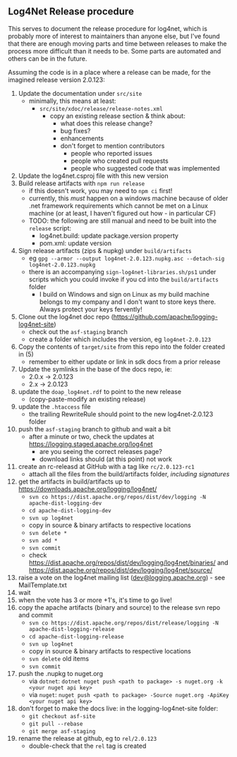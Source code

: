 Log4Net Release procedure
---

This serves to document the release procedure for log4net, which is probably
more of interest to maintainers than anyone else, but I've found that there
are enough moving parts and time between releases to make the process more
difficult than it needs to be. Some parts are automated and others can be in
the future.

Assuming the code is in a place where a release can be made, for the imagined
release version 2.0.123:

1. Update the documentation under `src/site`
    - minimally, this means at least:
        - `src/site/xdoc/release/release-notes.xml`
            - copy an existing release section & think about:
                - what does this release change?
                - bug fixes?
                - enhancements
                - don't forget to mention contributors
                    - people who reported issues
                    - people who created pull requests
                    - people who suggested code that was implemented
2. Update the log4net.csproj file with this new version
3. Build release artifacts with `npm run release`
    - if this doesn't work, you may need to `npm ci` first!
    - currently, this _must_ happen on a windows machine because of older
        .net framework requirements which cannot be met on a Linux machine
        (or at least, I haven't figured out how - in particular CF)
    - TODO: the following are still manual and need to be built into the `release` script:
        - log4net.build: update package.version property
        - pom.xml: update version
4. Sign release artifacts (zips & nupkg) under `build/artifacts`
    - eg `gpg --armor --output log4net-2.0.123.nupkg.asc --detach-sig log4net-2.0.123.nupkg`
    - there is an accompanying `sign-log4net-libraries.sh/ps1` under scripts which you could invoke if you cd
        into the `build/artifacts` folder
        - I build on Windows and sign on Linux as my build machine belongs to my company
            and I don't want to store keys there. Always protect your keys fervently!
5. Clone out the log4net doc repo (https://github.com/apache/logging-log4net-site)
    - check out the `asf-staging` branch
    - create a folder which includes the version, eg `log4net-2.0.123`
6. Copy the contents of `target/site` from this repo into the folder created in (5)
    - remember to either update or link in sdk docs from a prior release
7. Update the symlinks in the base of the docs repo, ie:
    - 2.0.x -> 2.0.123
    - 2.x -> 2.0.123
8. update the `doap_log4net.rdf` to point to the new release 
    - (copy-paste-modify an existing release)
9. update the `.htaccess` file
    - the trailing RewriteRule should point to the new log4net-2.0.123 folder
10. push the `asf-staging` branch to github and wait a bit 
    - after a minute or two, check the updates at https://logging.staged.apache.org/log4net
        - are you seeing the correct releases page?
        - download links should (at this point) not work
11. create an rc-releasd at GitHub with a tag like `rc/2.0.123-rc1`
    - attach all the files from the build/artifacts folder, _including signatures_
12. get the artifacts in build/artifacts up to https://downloads.apache.org/logging/log4net/
    - `svn co https://dist.apache.org/repos/dist/dev/logging -N apache-dist-logging-dev`
    - `cd apache-dist-logging-dev`
    - `svn up log4net`
    - copy in source & binary artifacts to respective locations
    - `svn delete *`
    - `svn add *`
    - `svn commit`
    - check https://dist.apache.org/repos/dist/dev/logging/log4net/binaries/
      and https://dist.apache.org/repos/dist/dev/logging/log4net/source/
13. raise a vote on the log4net mailing list (dev@logging.apache.org) - see MailTemplate.txt
14. wait
15. when the vote has 3 or more +1's, it's time to go live!
16. copy the apache artifacts (binary and source) to the release svn repo and commit
    - `svn co https://dist.apache.org/repos/dist/release/logging -N apache-dist-logging-release`
    - `cd apache-dist-logging-release`
    - `svn up log4net`
    - copy in source & binary artifacts to respective locations
    - `svn delete` old items
    - `svn commit`
16. push the .nupkg to nuget.org
    - via `dotnet`: `dotnet nuget push <path to package> -s nuget.org -k <your nuget api key>`
    - via `nuget`: `nuget push <path to package> -Source nuget.org -ApiKey <your nuget api key>`
17. don't forget to make the docs live: in the logging-log4net-site folder:
    - `git checkout asf-site`
    - `git pull --rebase`
    - `git merge asf-staging`
18. rename the release at github, eg to `rel/2.0.123`
    - double-check that the `rel` tag is created